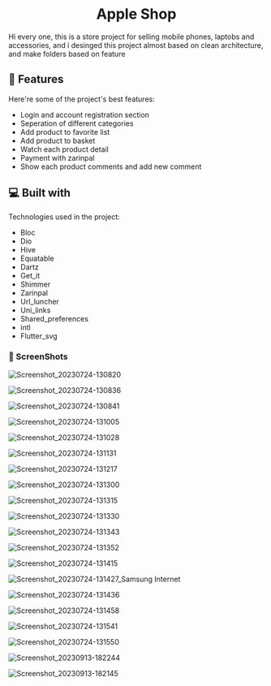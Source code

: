 <h1 align="center" id="title">Apple Shop</h1>

<p id="description">Hi every one, this is a store project for selling mobile phones, laptobs and accessories, and i desinged this project almost based on clean architecture, and make folders based on feature</p>

 
<h2>🦉 Features</h2>

Here're some of the project's best features:

*   Login and account registration section
*   Seperation of different categories
*   Add product to favorite list
*   Add product to basket
*   Watch each product detail
*   Payment with zarinpal
*   Show each product comments and add new comment

  
<h2>💻 Built with</h2>

Technologies used in the project:

*   Bloc
*   Dio
*   Hive
*   Equatable
*   Dartz
*   Get_it
*   Shimmer
*   Zarinpal
*   Url_luncher
*   Uni_links
*   Shared_preferences
*   intl
*   Flutter_svg

<h3>🦖 ScreenShots</h3> 

![Screenshot_20230724-130820](https://github.com/poyaaghajani/Apple-Shop/assets/107408431/4e4a14af-2021-413a-963e-13c6f03b17bf)



![Screenshot_20230724-130836](https://github.com/poyaaghajani/Apple-Shop/assets/107408431/81ca6317-1c56-4c6b-bc34-bd9e8719bf44)



![Screenshot_20230724-130841](https://github.com/poyaaghajani/Apple-Shop/assets/107408431/eac0297c-f15b-4a54-a578-d4e587b56cfb)



![Screenshot_20230724-131005](https://github.com/poyaaghajani/Apple-Shop/assets/107408431/6b04c09c-3b0e-4b4e-9b79-8383989126bc)



![Screenshot_20230724-131028](https://github.com/poyaaghajani/Apple-Shop/assets/107408431/5032015c-f795-48d3-8aca-854a1162976d)



![Screenshot_20230724-131131](https://github.com/poyaaghajani/Apple-Shop/assets/107408431/d8b6bb13-348c-47b1-981a-c78245c5428a)



![Screenshot_20230724-131217](https://github.com/poyaaghajani/Apple-Shop/assets/107408431/fb62e03e-71e9-41a8-8154-91ee878d818e)



![Screenshot_20230724-131300](https://github.com/poyaaghajani/Apple-Shop/assets/107408431/64e28e7f-9d3b-4f54-a9fb-ea907860432e)



![Screenshot_20230724-131315](https://github.com/poyaaghajani/Apple-Shop/assets/107408431/418e9536-2da1-4a98-80d3-6544f6d4973f)



![Screenshot_20230724-131330](https://github.com/poyaaghajani/Apple-Shop/assets/107408431/f718ede9-eea8-4203-be87-5ba003ff6f61)



![Screenshot_20230724-131343](https://github.com/poyaaghajani/Apple-Shop/assets/107408431/c0eba70e-b4b8-44c7-90d5-ff8a768d8dac)



![Screenshot_20230724-131352](https://github.com/poyaaghajani/Apple-Shop/assets/107408431/d0336ab3-3ca2-4ae4-a7d9-6d9a3b81854d)



![Screenshot_20230724-131415](https://github.com/poyaaghajani/Apple-Shop/assets/107408431/4f01c4ab-b651-411b-a2db-5ccd5eb90292)



![Screenshot_20230724-131427_Samsung Internet](https://github.com/poyaaghajani/Apple-Shop/assets/107408431/00640dea-2046-48ec-baa7-86f061180c48)



![Screenshot_20230724-131436](https://github.com/poyaaghajani/Apple-Shop/assets/107408431/84217520-7f8f-42a0-bc76-bc24174b29b7)



![Screenshot_20230724-131458](https://github.com/poyaaghajani/Apple-Shop/assets/107408431/712a8d1c-b966-40e6-8b71-885793ddca49)



![Screenshot_20230724-131541](https://github.com/poyaaghajani/Apple-Shop/assets/107408431/872aea6a-a76b-4762-9bfe-bd82d322ac5d)



![Screenshot_20230724-131550](https://github.com/poyaaghajani/Apple-Shop/assets/107408431/ad10423a-ada6-4a25-a07f-eb1eaf7bfb56)



![Screenshot_20230913-182244](https://github.com/poyaaghajani/Apple-Shop/assets/107408431/7c2e64ea-6f77-4db8-9ee4-58bb599514a9)



![Screenshot_20230913-182145](https://github.com/poyaaghajani/Apple-Shop/assets/107408431/86df6a3e-9af5-45f3-b09b-a55d75fc0733)

